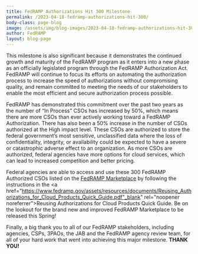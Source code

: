 ```yaml
---
title: FedRAMP Authorizations Hit 300 Milestone
permalink: /2023-04-18-fedramp-authorizations-hit-300/
body-class: page-blog
image: /assets/img/blog-images/2023-04-18-fedramp-authorizations-hit-300.png
author: FedRAMP
layout: blog-page
---
```

This milestone is also significant because it demonstrates the continued growth and maturity of the FedRAMP program as it enters into a new phase as an officially legislated program through the FedRAMP Authorization Act. FedRAMP will continue to focus its efforts on automating the authorization process to increase the speed of authorizations without compromising quality, and remain committed to meeting the needs of our stakeholders to enable the most efficient and secure authorization process possible.  

FedRAMP has demonstrated this commitment over the past two years as the number of “In Process” CSOs has increased by 50%, which means there are more CSOs than ever actively working toward a FedRAMP Authorization. There has also been a 50% increase in the number of CSOs authorized at the High impact level.  These CSOs are authorized to store the federal government’s most sensitive, unclassified data where the loss of confidentiality, integrity, or availability could be expected to have a severe or catastrophic adverse effect to an organization. As more CSOs are authorized, federal agencies have more options for cloud services, which can lead to increased competition and better pricing.

Federal agencies are able to access and use these 300 FedRAMP Authorized CSOs listed on the <a href="https://marketplace.fedramp.gov/" target="_blank" rel="noopener noreferrer">FedRAMP Marketplace</a> by following the instructions in the <a href="https://www.fedramp.gov/assets/resources/documents/Reusing_Authorizations_for_Cloud_Products_Quick_Guide.pdf"_blank" rel="noopener noreferrer">Reusing Authorizations for Cloud Products Quick Guide</a>. Be on the lookout for the brand new and improved FedRAMP Marketplace to be released this Spring!

Finally, a big thank you to all of our FedRAMP stakeholders, including agencies, CSPs, 3PAOs, the JAB and the FedRAMP agency review team, for all of your hard work that went into achieving this major milestone. <b>THANK YOU!</b> 
